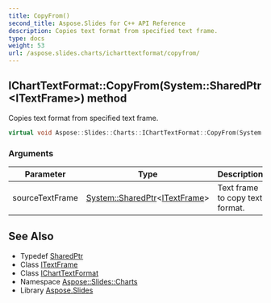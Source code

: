```yaml
---
title: CopyFrom()
second_title: Aspose.Slides for C++ API Reference
description: Copies text format from specified text frame.
type: docs
weight: 53
url: /aspose.slides.charts/icharttextformat/copyfrom/
---
```

## IChartTextFormat::CopyFrom(System::SharedPtr\<ITextFrame\>) method


Copies text format from specified text frame.

```cpp
virtual void Aspose::Slides::Charts::IChartTextFormat::CopyFrom(System::SharedPtr<ITextFrame> sourceTextFrame)=0
```


### Arguments

| Parameter | Type | Description |
| --- | --- | --- |
| sourceTextFrame | [System::SharedPtr](../../../system/sharedptr/)\<[ITextFrame](../../../aspose.slides/itextframe/)\> | Text frame to copy text format. |

## See Also

* Typedef [SharedPtr](../../../system/sharedptr/)
* Class [ITextFrame](../../../aspose.slides/itextframe/)
* Class [IChartTextFormat](../)
* Namespace [Aspose::Slides::Charts](../../)
* Library [Aspose.Slides](../../../)